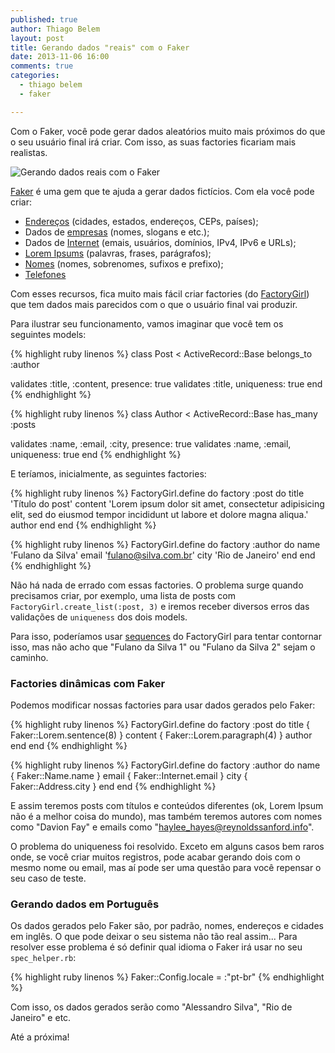 ```yaml
---
published: true
author: Thiago Belem
layout: post
title: Gerando dados "reais" com o Faker
date: 2013-11-06 16:00
comments: true
categories:
  - thiago belem
  - faker

---
```


Com o Faker, você pode gerar dados aleatórios muito mais próximos do que o seu
usuário final irá criar. Com isso, as suas factories ficariam mais realistas.

<!--more-->

![Gerando dados reais com o Faker](http://nyulocal.com/wp-content/uploads/2013/01/mclovin.jpg)

[Faker](https://github.com/stympy/faker) é uma gem que te ajuda a gerar dados fictícios. Com ela você pode criar:

* [Endereços](https://github.com/stympy/faker/wiki/Address) (cidades, estados, endereços, CEPs, países);
* Dados de [empresas](https://github.com/stympy/faker/wiki/Company) (nomes, slogans e etc.);
* Dados de [Internet](https://github.com/stympy/faker/wiki/Internet) (emais, usuários, domínios, IPv4, IPv6 e URLs);
* [Lorem Ipsums](https://github.com/stympy/faker/wiki/Lorem) (palavras, frases, parágrafos);
* [Nomes](https://github.com/stympy/faker/wiki/Name) (nomes, sobrenomes, sufixos e prefixo);
* [Telefones](https://github.com/stympy/faker/wiki/Phone-number)

Com esses recursos, fica muito mais fácil criar factories
(do [FactoryGirl](https://github.com/thoughtbot/factory_girl)) que tem dados mais parecidos com o que o usuário final vai produzir.

Para ilustrar seu funcionamento, vamos imaginar que você tem os seguintes models:

{% highlight ruby linenos %}
class Post < ActiveRecord::Base
  belongs_to :author

  validates :title, :content, presence: true
  validates :title, uniqueness: true
end
{% endhighlight %}

{% highlight ruby linenos %}
class Author < ActiveRecord::Base
  has_many :posts

  validates :name, :email, :city, presence: true
  validates :name, :email, uniqueness: true
end
{% endhighlight %}

E teríamos, inicialmente, as seguintes factories:

{% highlight ruby linenos %}
FactoryGirl.define do
  factory :post do
    title 'Título do post'
    content 'Lorem ipsum dolor sit amet, consectetur adipisicing elit, sed do eiusmod tempor incididunt ut labore et dolore magna aliqua.'
    author
  end
end
{% endhighlight %}

{% highlight ruby linenos %}
FactoryGirl.define do
  factory :author do
    name 'Fulano da Silva'
    email 'fulano@silva.com.br'
    city 'Rio de Janeiro'
  end
end
{% endhighlight %}

Não há nada de errado com essas factories. O problema surge quando precisamos criar, por exemplo, uma lista de posts com `FactoryGirl.create_list(:post, 3)` e iremos receber diversos erros das validações de `uniqueness` dos dois models.

Para isso, poderíamos usar [sequences](https://github.com/thoughtbot/factory_girl/blob/master/GETTING_STARTED.md#sequences) do FactoryGirl para tentar contornar isso, mas não acho que "Fulano da Silva 1" ou "Fulano da Silva 2" sejam o caminho.

### Factories dinâmicas com Faker

Podemos modificar nossas factories para usar dados gerados pelo Faker:

{% highlight ruby linenos %}
FactoryGirl.define do
  factory :post do
    title { Faker::Lorem.sentence(8) }
    content { Faker::Lorem.paragraph(4) }
    author
  end
end
{% endhighlight %}

{% highlight ruby linenos %}
FactoryGirl.define do
  factory :author do
    name { Faker::Name.name }
    email { Faker::Internet.email }
    city { Faker::Address.city }
  end
end
{% endhighlight %}

E assim teremos posts com títulos e conteúdos diferentes (ok, Lorem Ipsum não é
a melhor coisa do mundo), mas também teremos autores com nomes como "Davion Fay" e emails como "haylee_hayes@reynoldssanford.info".

O problema do uniqueness foi resolvido. Exceto em alguns casos bem raros onde,
se você criar muitos registros, pode acabar gerando dois com o mesmo nome ou
email, mas aí pode ser uma questão para você repensar o seu caso de teste.

### Gerando dados em Português

Os dados gerados pelo Faker são, por padrão, nomes, endereços e cidades em inglês.
O que pode deixar o seu sistema não tão real assim... Para resolver esse problema
é só definir qual idioma o Faker irá usar no seu `spec_helper.rb`:

{% highlight ruby linenos %}
Faker::Config.locale = :"pt-br"
{% endhighlight %}

Com isso, os dados gerados serão como "Alessandro Silva", "Rio de Janeiro" e etc.

Até a próxima!

